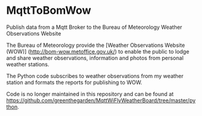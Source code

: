 # MqttToBomWow
Publish data from a Mqtt Broker to the Bureau of Meteorology Weather Observations Website

The Bureau of Meteorology provide the [Weather Observations Website (WOW)] (http://bom-wow.metoffice.gov.uk/) to enable the public to lodge and share weather observations, information and photos from personal weather stations.

The Python code subscribes to weather observations from my weather station and formats the reports for publishing to WOW.

Code is no longer maintained in this repository and can be found at https://github.com/greenthegarden/MqttWiFlyWeatherBoard/tree/master/python.

